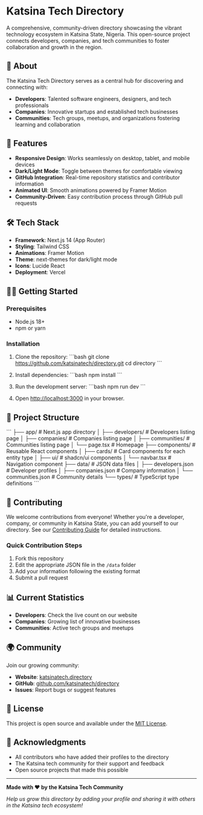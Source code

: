 # Katsina Tech Directory

A comprehensive, community-driven directory showcasing the vibrant technology ecosystem in Katsina State, Nigeria. This open-source project connects developers, companies, and tech communities to foster collaboration and growth in the region.

## 🌟 About

The Katsina Tech Directory serves as a central hub for discovering and connecting with:

- **Developers**: Talented software engineers, designers, and tech professionals
- **Companies**: Innovative startups and established tech businesses
- **Communities**: Tech groups, meetups, and organizations fostering learning and collaboration

## 🚀 Features

- **Responsive Design**: Works seamlessly on desktop, tablet, and mobile devices
- **Dark/Light Mode**: Toggle between themes for comfortable viewing
- **GitHub Integration**: Real-time repository statistics and contributor information
- **Animated UI**: Smooth animations powered by Framer Motion
- **Community-Driven**: Easy contribution process through GitHub pull requests

## 🛠️ Tech Stack

- **Framework**: Next.js 14 (App Router)
- **Styling**: Tailwind CSS
- **Animations**: Framer Motion
- **Theme**: next-themes for dark/light mode
- **Icons**: Lucide React
- **Deployment**: Vercel

## 🏃‍♂️ Getting Started

### Prerequisites

- Node.js 18+ 
- npm or yarn

### Installation

1. Clone the repository:
\`\`\`bash
git clone https://github.com/katsinatech/directory.git
cd directory
\`\`\`

2. Install dependencies:
\`\`\`bash
npm install
\`\`\`

3. Run the development server:
\`\`\`bash
npm run dev
\`\`\`

4. Open [http://localhost:3000](http://localhost:3000) in your browser.

## 📁 Project Structure

\`\`\`
├── app/                    # Next.js app directory
│   ├── developers/         # Developers listing page
│   ├── companies/          # Companies listing page
│   ├── communities/        # Communities listing page
│   └── page.tsx           # Homepage
├── components/            # Reusable React components
│   ├── cards/            # Card components for each entity type
│   ├── ui/               # shadcn/ui components
│   └── navbar.tsx        # Navigation component
├── data/                 # JSON data files
│   ├── developers.json   # Developer profiles
│   ├── companies.json    # Company information
│   └── communities.json  # Community details
└── types/               # TypeScript type definitions
\`\`\`

## 🤝 Contributing

We welcome contributions from everyone! Whether you're a developer, company, or community in Katsina State, you can add yourself to our directory. See our [Contributing Guide](CONTRIBUTING.md) for detailed instructions.

### Quick Contribution Steps

1. Fork this repository
2. Edit the appropriate JSON file in the `/data` folder
3. Add your information following the existing format
4. Submit a pull request

## 📊 Current Statistics

- **Developers**: Check the live count on our website
- **Companies**: Growing list of innovative businesses
- **Communities**: Active tech groups and meetups

## 🌍 Community

Join our growing community:

- **Website**: [katsinatech.directory](https://katsinatech.directory)
- **GitHub**: [github.com/katsinatech/directory](https://github.com/katsinatech/directory)
- **Issues**: Report bugs or suggest features

## 📄 License

This project is open source and available under the [MIT License](LICENSE).

## 🙏 Acknowledgments

- All contributors who have added their profiles to the directory
- The Katsina tech community for their support and feedback
- Open source projects that made this possible

---

**Made with ❤️ by the Katsina Tech Community**

*Help us grow this directory by adding your profile and sharing it with others in the Katsina tech ecosystem!*

